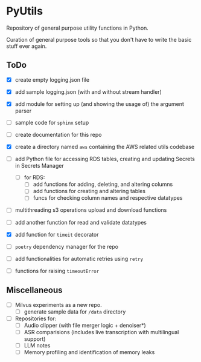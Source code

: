 # PyUtils
Repository of general purpose utility functions in Python.

Curation of general purpose tools so that you don't have to write the basic stuff ever again.

## ToDo
- [x] create empty logging.json file
- [x] add sample logging.json (with and without stream handler)
- [x] add module for setting up (and showing the usage of) the argument parser
- [ ] sample code for `sphinx` setup
- [ ] create documentation for this repo
- [x] create a directory named `aws` containing the AWS related utils codebase
- [ ] add Python file for accessing RDS tables, creating and updating Secrets in Secrets Manager
  - [ ] for RDS:
    - [ ] add functions for adding, deleting, and altering columns
    - [ ] add functions for creating and altering tables
    - [ ] funcs for checking column names and respective datatypes
- [ ] multithreading s3 operations upload and download functions
- [ ] add another function for read and validate datatypes
- [x] add function for `timeit` decorator
- [ ] `poetry` dependency manager for the repo
- [ ] add functionalities for automatic retries using `retry`
- [ ] functions for raising `timeoutError`


## Miscellaneous 
- [ ] Milvus experiments as a new repo.
  - [ ] generate sample data for `/data` directory
- [ ] Repositories for:
  - [ ] Audio clipper (with file merger logic + denoiser*)
  - [ ] ASR comparisions (includes live transcription with multilingual support)
  - [ ] LLM notes
  - [ ] Memory profiling and identification of memory leaks

